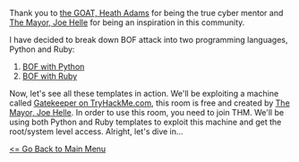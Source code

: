 Thank you to [the GOAT, Heath Adams](https://github.com/hmaverickadams) for being the true cyber mentor and [The Mayor, Joe Helle](https://github.com/dievus?tab=repositories) for being an inspiration in this community.

I have decided to break down BOF attack into two programming languages, Python and Ruby:

1. [BOF with Python](bofPython.md)
2. [BOF with Ruby](bofRuby.md)

Now, let's see all these templates in action. 
We'll be exploiting a machine called [Gatekeeper on TryHackMe.com](https://www.tryhackme.com/room/gatekeeper), this room is free and created by [The Mayor, Joe Helle](https://github.com/dievus?tab=repositories). In order to use this room, you need to join THM. We'll be using both Python and Ruby templates to exploit this machine and get the root/system level access. Alright, let's dive in...









[<= Go Back to Main Menu](index.md)
